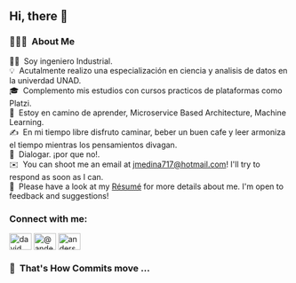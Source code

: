 ## Hi,  there 👋

### 👨🏻‍💻 &nbsp;About Me

👨‍💻 &nbsp;Soy ingeniero Industrial.\
💡 &nbsp;Acutalmente realizo una especialización en ciencia y analisis de datos en la univerdad UNAD.\
🎓 &nbsp;Complemento mis estudios con cursos practicos de plataformas como Platzi.\
🌱 &nbsp;Estoy en camino de aprender, Microservice Based Architecture, Machine Learning.\
✍️ &nbsp;En mi tiempo libre disfruto caminar, beber un buen cafe y leer armoniza el tiempo mientras los pensamientos divagan.\
💬 &nbsp;Dialogar. ¡por que no!.\
✉️ &nbsp;You can shoot me an email at jmedina717@hotmail.com! I'll try to respond as soon as I can.\
📄 &nbsp;Please have a look at my [Résumé](www.linkedin.com/in/jose-medina-jmedina) for more details about me. I'm open to feedback and suggestions!

<h3 align="left">Connect with me:</h3>
<p align="left">
<a href="https://www.linkedin.com/in/jose-medina-jmedina/" target="blank"><img align="center" src="https://raw.githubusercontent.com/rahuldkjain/github-profile-readme-generator/master/src/images/icons/Social/linked-in-alt.svg" alt="david mendoza ramos" height="30" width="40" /></a>
<a href="https://twitter.com/andersonmr5302" target="blank"><img align="center" src="https://raw.githubusercontent.com/rahuldkjain/github-profile-readme-generator/master/src/images/icons/Social/twitter.svg" alt="@andermendoza" height="30" width="40" /></a>
<a href="https://instagram.com/anderson_mend53" target="blank"><img align="center" src="https://raw.githubusercontent.com/rahuldkjain/github-profile-readme-generator/master/src/images/icons/Social/instagram.svg" alt="anderson_mend53" height="30" width="40" /></a>
</p>


### 🐍 &nbsp;That's How Commits move ...

<div ali
